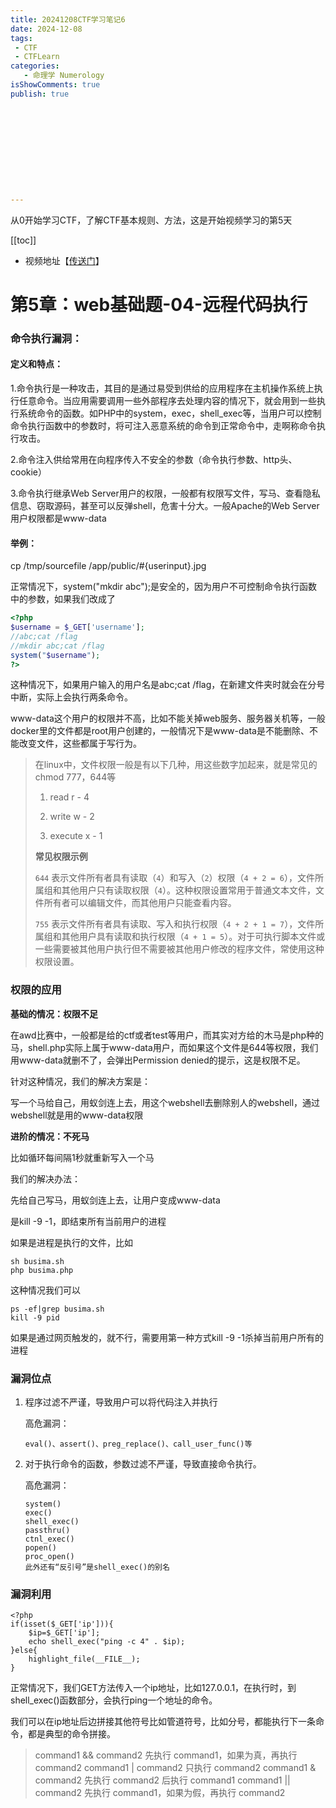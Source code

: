 ```yaml
---
title: 20241208CTF学习笔记6
date: 2024-12-08
tags:
 - CTF
 - CTFLearn
categories:
   - 命理学 Numerology
isShowComments: true
publish: true











---
```


<Boxx/>

从0开始学习CTF，了解CTF基本规则、方法，这是开始视频学习的第5天

[[toc]]

- 视频地址【[传送门](https://www.bilibili.com/video/BV1Lh411F7s8/)】

<!-- more -->

# 第5章：web基础题-04-远程代码执行

### 命令执行漏洞：

#### **定义和特点：**

1.命令执行是一种攻击，其目的是通过易受到供给的应用程序在主机操作系统上执行任意命令。当应用需要调用一些外部程序去处理内容的情况下，就会用到一些执行系统命令的函数。如PHP中的system，exec，shell_exec等，当用户可以控制命令执行函数中的参数时，将可注入恶意系统的命令到正常命令中，走啊称命令执行攻击。

2.命令注入供给常用在向程序传入不安全的参数（命令执行参数、http头、cookie）

3.命令执行继承Web Server用户的权限，一般都有权限写文件，写马、查看隐私信息、窃取源码，甚至可以反弹shell，危害十分大。一般Apache的Web Server用户权限都是www-data

#### **举例：**

cp /tmp/sourcefile /app/public/#{userinput}.jpg

正常情况下，system("mkdir abc");是安全的，因为用户不可控制命令执行函数中的参数，如果我们改成了	

```php
<?php
$username = $_GET['username'];
//abc;cat /flag
//mkdir abc;cat /flag
system("$username");
?>
```

这种情况下，如果用户输入的用户名是abc;cat /flag，在新建文件夹时就会在分号中断，实际上会执行两条命令。

www-data这个用户的权限并不高，比如不能关掉web服务、服务器关机等，一般docker里的文件都是root用户创建的，一般情况下是www-data是不能删除、不能改变文件，这些都属于写行为。

> 在linux中，文件权限一般是有以下几种，用这些数字加起来，就是常见的chmod 777，644等
>
> 1. read	r	-	4
>
> 2. write	w	-	2
>
> 3. execute	x	-	1
>
>   
>
>   **常见权限示例**
>
>   `644` 表示文件所有者具有读取（`4`）和写入（`2`）权限（`4 + 2 = 6`），文件所属组和其他用户只有读取权限（`4`）。这种权限设置常用于普通文本文件，文件所有者可以编辑文件，而其他用户只能查看内容。
>
>   `755` 表示文件所有者具有读取、写入和执行权限（`4 + 2 + 1 = 7`），文件所属组和其他用户具有读取和执行权限（`4 + 1 = 5`）。对于可执行脚本文件或一些需要被其他用户执行但不需要被其他用户修改的程序文件，常使用这种权限设置。

### 权限的应用

**基础的情况：权限不足**

在awd比赛中，一般都是给的ctf或者test等用户，而其实对方给的木马是php种的马，shell.php实际上属于www-data用户，而如果这个文件是644等权限，我们用www-data就删不了，会弹出Permission denied的提示，这是权限不足。

针对这种情况，我们的解决方案是：

写一个马给自己，用蚁剑连上去，用这个webshell去删除别人的webshell，通过webshell就是用的www-data权限



**进阶的情况：不死马**

比如循环每间隔1秒就重新写入一个马

我们的解决办法：

先给自己写马，用蚁剑连上去，让用户变成www-data

是kill -9 -1，即结束所有当前用户的进程

如果是进程是执行的文件，比如

```shell
sh busima.sh
php busima.php
```

这种情况我们可以

```shell
ps -ef|grep busima.sh
kill -9 pid
```

如果是通过网页触发的，就不行，需要用第一种方式kill -9 -1杀掉当前用户所有的进程

### 漏洞位点

1. 程序过滤不严谨，导致用户可以将代码注入并执行

   高危漏洞：

   ```
   eval()、assert()、preg_replace()、call_user_func()等
   ```

   

2. 对于执行命令的函数，参数过滤不严谨，导致直接命令执行。

   高危漏洞：

   ```
   system()
   exec()
   shell_exec()
   passthru()
   ctnl_exec()
   popen()
   proc_open()
   此外还有“反引号”是shell_exec()的别名
   ```

### 漏洞利用

```
<?php
if(isset($_GET['ip'])){
	$ip=$_GET['ip'];
	echo shell_exec("ping -c 4" . $ip);
}else{
	highlight_file(__FILE__);
}
```

正常情况下，我们GET方法传入一个ip地址，比如127.0.0.1，在执行时，到shell_exec()函数部分，会执行ping一个地址的命令。

我们可以在ip地址后边拼接其他符号比如管道符号，比如分号，都能执行下一条命令，都是典型的命令拼接。

> 	command1 && command2 先执行 command1，如果为真，再执行 command2 
>	command1 | command2 只执行 command2 
>	command1 & command2 先执行 command2 后执行 command1 
> 	command1 || command2 先执行 command1，如果为假，再执行 command2